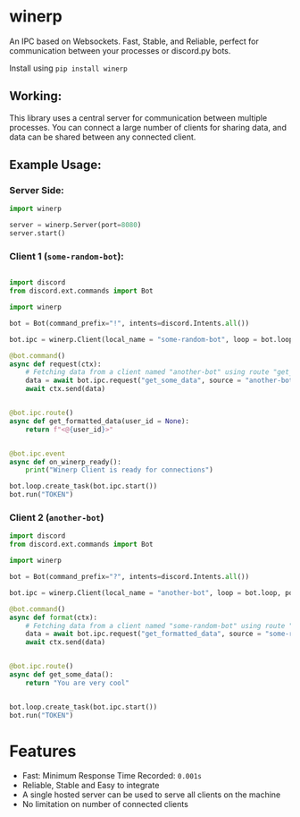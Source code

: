 # winerp
An IPC based on Websockets. Fast, Stable, and Reliable, perfect for communication between your processes or discord.py bots.

Install using `pip install winerp`

## Working:
This library uses a central server for communication between multiple processes. You can connect a large number of clients for sharing data, and data can be shared between any connected client.


## Example Usage:

### Server Side:
```py
import winerp

server = winerp.Server(port=8080)
server.start()
```

### Client 1 (`some-random-bot`):
```py

import discord
from discord.ext.commands import Bot

import winerp

bot = Bot(command_prefix="!", intents=discord.Intents.all())

bot.ipc = winerp.Client(local_name = "some-random-bot", loop = bot.loop, port=8080)

@bot.command()
async def request(ctx):
    # Fetching data from a client named "another-bot" using route "get_some_data"
    data = await bot.ipc.request("get_some_data", source = "another-bot")
    await ctx.send(data)


@bot.ipc.route()
async def get_formatted_data(user_id = None):
    return f"<@{user_id}>"


@bot.ipc.event
async def on_winerp_ready():
    print("Winerp Client is ready for connections")

bot.loop.create_task(bot.ipc.start())
bot.run("TOKEN")
```

### Client 2 (`another-bot`)
```py
import discord
from discord.ext.commands import Bot

import winerp

bot = Bot(command_prefix="?", intents=discord.Intents.all())

bot.ipc = winerp.Client(local_name = "another-bot", loop = bot.loop, port=8080)

@bot.command()
async def format(ctx):
    # Fetching data from a client named "some-random-bot" using route "get_formatted_data"
    data = await bot.ipc.request("get_formatted_data", source = "some-random-bot", user_id = ctx.author.id)
    await ctx.send(data)


@bot.ipc.route()
async def get_some_data():
    return "You are very cool"


bot.loop.create_task(bot.ipc.start())
bot.run("TOKEN")
```

# Features

 - Fast: Minimum Response Time Recorded: `0.001s`
 - Reliable, Stable and Easy to integrate
 - A single hosted server can be used to serve all clients on the machine
 - No limitation on number of connected clients

